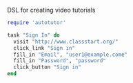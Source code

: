 DSL for creating video tutorials

```ruby
require 'autotutor'

task "Sign In" do
  visit "http://www.classstart.org/"
  click_link "Sign in"
  fill_in "Email", "user1@example.come"
  fill_in "Password", "password"
  click_button "Sign in"
end
```